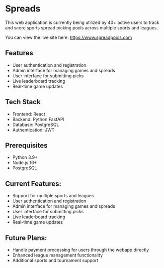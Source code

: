 # Spreads

This web application is currently being utilized by 40+ active users to track and score sports spread picking pools across multiple sports and leagues.

You can view the live site here: 
https://www.spreadpools.com


## Features

- User authentication and registration
- Admin interface for managing games and spreads
- User interface for submitting picks
- Live leaderboard tracking
- Real-time game updates

## Tech Stack

- Frontend: React
- Backend: Python FastAPI
- Database: PostgreSQL
- Authentication: JWT

## Prerequisites

- Python 3.9+
- Node.js 16+
- PostgreSQL

## Current Features:
- Support for multiple sports and leagues
- User authentication and registration
- Admin interface for managing games and spreads
- User interface for submitting picks
- Live leaderboard tracking
- Real-time game updates

## Future Plans:
- Handle payment processing for users through the webapp directly
- Enhanced league management functionality
- Additional sports and tournament support